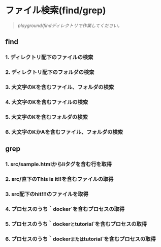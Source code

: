 
# ファイル検索(find/grep)

> *playground/findディレクトリで作業してください。*

## find

### 1. ディレクトリ配下のファイルの検索

### 2. ディレクトリ配下のフォルダの検索

### 3. 大文字のKを含むファイル、フォルダの検索

### 4. 大文字のKを含むファイルの検索

### 5. 大文字のKを含むフォルダの検索

### 6. 大文字のKかAを含むファイル、フォルダの検索

## grep

### 1. src/sample.htmlからliタグを含む行を取得

### 2. src/直下のThis is it!!を含むファイルの取得

### 3. src配下のhit!!!のファイルを取得

### 4. プロセスのうち｀docker`を含むプロセスの取得

### 5. プロセスのうち｀docker` と `tutorial`を含むプロセスの取得

### 6. プロセスのうち｀docker` または `tutorial`を含むプロセスの取得



